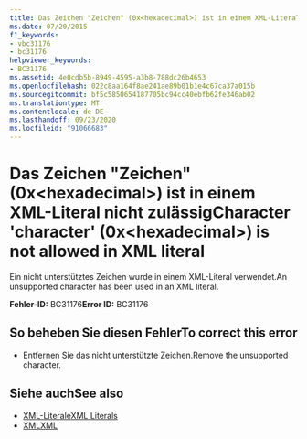 ```yaml
---
title: Das Zeichen "Zeichen" (0x<hexadecimal>) ist in einem XML-Literal nicht zulässig
ms.date: 07/20/2015
f1_keywords:
- vbc31176
- bc31176
helpviewer_keywords:
- BC31176
ms.assetid: 4e0cdb5b-8949-4595-a3b8-788dc26b4653
ms.openlocfilehash: 022c8aa164f8ae241ae89b01b1e4c67ca37a015b
ms.sourcegitcommit: bf5c5850654187705bc94cc40ebfb62fe346ab02
ms.translationtype: MT
ms.contentlocale: de-DE
ms.lasthandoff: 09/23/2020
ms.locfileid: "91066683"
---
```

# <a name="character-character-0xhexadecimal-is-not-allowed-in-xml-literal"></a><span data-ttu-id="d5fbd-102">Das Zeichen "Zeichen" (0x\<hexadecimal>) ist in einem XML-Literal nicht zulässig</span><span class="sxs-lookup"><span data-stu-id="d5fbd-102">Character 'character' (0x\<hexadecimal>) is not allowed in XML literal</span></span>

<span data-ttu-id="d5fbd-103">Ein nicht unterstütztes Zeichen wurde in einem XML-Literal verwendet.</span><span class="sxs-lookup"><span data-stu-id="d5fbd-103">An unsupported character has been used in an XML literal.</span></span>  
  
 <span data-ttu-id="d5fbd-104">**Fehler-ID:** BC31176</span><span class="sxs-lookup"><span data-stu-id="d5fbd-104">**Error ID:** BC31176</span></span>  
  
## <a name="to-correct-this-error"></a><span data-ttu-id="d5fbd-105">So beheben Sie diesen Fehler</span><span class="sxs-lookup"><span data-stu-id="d5fbd-105">To correct this error</span></span>  
  
- <span data-ttu-id="d5fbd-106">Entfernen Sie das nicht unterstützte Zeichen.</span><span class="sxs-lookup"><span data-stu-id="d5fbd-106">Remove the unsupported character.</span></span>  
  
## <a name="see-also"></a><span data-ttu-id="d5fbd-107">Siehe auch</span><span class="sxs-lookup"><span data-stu-id="d5fbd-107">See also</span></span>

- [<span data-ttu-id="d5fbd-108">XML-Literale</span><span class="sxs-lookup"><span data-stu-id="d5fbd-108">XML Literals</span></span>](../language-reference/xml-literals/index.md)
- [<span data-ttu-id="d5fbd-109">XML</span><span class="sxs-lookup"><span data-stu-id="d5fbd-109">XML</span></span>](../programming-guide/language-features/xml/index.md)
